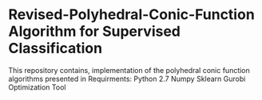 # Revised-Polyhedral-Conic-Function Algorithm for Supervised Classification
This repository contains, implementation of the polyhedral conic function algorithms presented in 
Requirments:
      Python 2.7
      Numpy
      Sklearn
      Gurobi Optimization Tool
      

